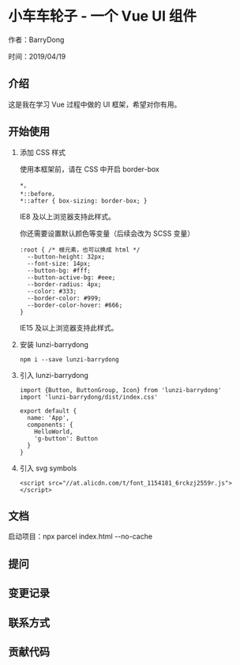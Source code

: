 # 小车车轮子 - 一个 Vue UI 组件

作者：BarryDong

时间：2019/04/19

## 介绍

这是我在学习 Vue 过程中做的 UI 框架，希望对你有用。

## 开始使用

1. 添加 CSS 样式

    使用本框架前，请在 CSS 中开启 border-box
    
    ```
    *，
    *::before，
    *::after { box-sizing: border-box; }
    ```
    IE8 及以上浏览器支持此样式。
    
    你还需要设置默认颜色等变量（后续会改为 SCSS 变量）
    ```
    :root { /* 根元素，也可以换成 html */
      --button-height: 32px;
      --font-size: 14px;
      --button-bg: #fff;
      --button-active-bg: #eee;
      --border-radius: 4px;
      --color: #333;
      --border-color: #999;
      --border-color-hover: #666;
    }
    ```
    IE15 及以上浏览器支持此样式。

2. 安装 lunzi-barrydong
    ```npm
    npm i --save lunzi-barrydong
    ```
3. 引入 lunzi-barrydong
    ```npm
    import {Button, ButtonGroup, Icon} from 'lunzi-barrydong'
    import 'lunzi-barrydong/dist/index.css'
    
    export default {
      name: 'App',
      components: {
        HelloWorld,
        'g-button': Button
      }
    }
    ```
4. 引入 svg symbols
    ```
    <script src="//at.alicdn.com/t/font_1154181_6rckzj2559r.js"></script>
    ```

## 文档
启动项目：npx parcel index.html --no-cache

## 提问

## 变更记录

## 联系方式

## 贡献代码



